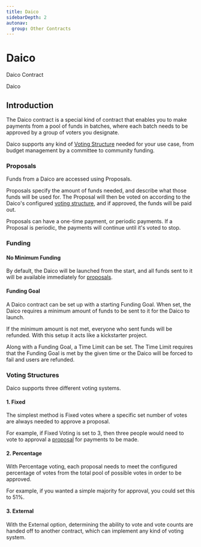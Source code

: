 ```yaml
---
title: Daico
sidebarDepth: 2
autonav:
  group: Other Contracts
---
```


# Daico

<Deployer code="iekryy">Daico Contract</Deployer>

<Dapp url="https://app.blockwell.ai/daico">Daico</Dapp>

## Introduction

The Daico contract is a special kind of contract that enables you to make
payments from a pool of funds in batches, where each batch needs to be
approved by a group of voters you designate.

Daico supports any kind of [Voting Structure](#voting-structures) needed for
your use case, from budget management by a committee to community funding.

### Proposals

Funds from a Daico are accessed using Proposals.

Proposals specify the amount of funds needed, and describe what those funds
will be used for. The Proposal will then be voted on according to the Daico's
configured [voting structure](#voting-structures), and if approved, the funds
will be paid out.

Proposals can have a one-time payment, or periodic payments. If a Proposal is
periodic, the payments will continue until it's voted to stop.

### Funding

#### No Minimum Funding

By default, the Daico will be launched from the start, and all
funds sent to it will be available immediately for [proposals](#proposals).

#### Funding Goal

A Daico contract can be set up with a starting Funding Goal. When set, the
Daico requires a minimum amount of funds to be sent to it for the Daico
to launch.

If the minimum amount is not met, everyone who sent funds will be refunded.
With this setup it acts like a kickstarter project.

Along with a Funding Goal, a Time Limit can be set. The Time Limit requires
that the Funding Goal is met by the given time or the Daico will be forced
to fail and users are refunded.


### Voting Structures

Daico supports three different voting systems.

#### 1. Fixed

The simplest method is Fixed votes where a specific set number of votes are always
needed to approve a proposal.

For example, if Fixed Voting is set to 3, then three people would need to vote
to approval a [proposal](#proposals) for payments to be made.

#### 2. Percentage

With Percentage voting, each proposal needs to meet the configured percentage of
votes from the total pool of possible votes in order to be approved.

For example, if you wanted a simple majority for approval, you could set this to
51%.

#### 3. External

With the External option, determining the ability to vote and vote counts are
handed off to another contract, which can implement any kind of voting system.
